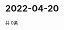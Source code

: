 # 2022-04-20
  共 0条

  <!-- BEGIN -->
  <!-- 最后更新时间Wed Apr 20 2022 08:12:16 GMT+0000 (Coordinated Universal Time) -->
  
  <!-- END -->
  
  